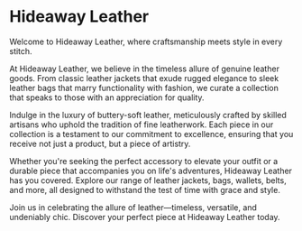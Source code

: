 # Hideaway Leather

Welcome to Hideaway Leather, where craftsmanship meets style in every stitch.

At Hideaway Leather, we believe in the timeless allure of genuine leather goods. From classic leather jackets that exude rugged elegance to sleek leather bags that marry functionality with fashion, we curate a collection that speaks to those with an appreciation for quality.

Indulge in the luxury of buttery-soft leather, meticulously crafted by skilled artisans who uphold the tradition of fine leatherwork. Each piece in our collection is a testament to our commitment to excellence, ensuring that you receive not just a product, but a piece of artistry.

Whether you're seeking the perfect accessory to elevate your outfit or a durable piece that accompanies you on life's adventures, Hideaway Leather has you covered. Explore our range of leather jackets, bags, wallets, belts, and more, all designed to withstand the test of time with grace and style.

Join us in celebrating the allure of leather—timeless, versatile, and undeniably chic. Discover your perfect piece at Hideaway Leather today.
